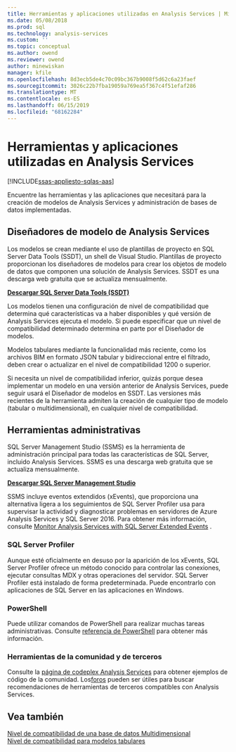 ```yaml
---
title: Herramientas y aplicaciones utilizadas en Analysis Services | Microsoft Docs
ms.date: 05/08/2018
ms.prod: sql
ms.technology: analysis-services
ms.custom: ''
ms.topic: conceptual
ms.author: owend
ms.reviewer: owend
author: minewiskan
manager: kfile
ms.openlocfilehash: 8d3ecb5de4c70c09bc367b9008f5d62c6a23faef
ms.sourcegitcommit: 3026c22b7fba19059a769ea5f367c4f51efaf286
ms.translationtype: MT
ms.contentlocale: es-ES
ms.lasthandoff: 06/15/2019
ms.locfileid: "68162284"
---
```

# <a name="tools-and-applications-used-in-analysis-services"></a>Herramientas y aplicaciones utilizadas en Analysis Services
[!INCLUDE[ssas-appliesto-sqlas-aas](../includes/ssas-appliesto-sqlas-aas.md)]

  Encuentre las herramientas y las aplicaciones que necesitará para la creación de modelos de Analysis Services y administración de bases de datos implementadas.  
  
## <a name="analysis-services-model-designers"></a>Diseñadores de modelo de Analysis Services  
 Los modelos se crean mediante el uso de plantillas de proyecto en SQL Server Data Tools (SSDT), un shell de Visual Studio. Plantillas de proyecto proporcionan los diseñadores de modelos para crear los objetos de modelo de datos que componen una solución de Analysis Services. SSDT es una descarga web gratuita que se actualiza mensualmente.

 **[Descargar SQL Server Data Tools (SSDT)](https://docs.microsoft.com/sql/ssdt/download-sql-server-data-tools-ssdt)** 
  
 Los modelos tienen una configuración de nivel de compatibilidad que determina qué características va a haber disponibles y qué versión de Analysis Services ejecuta el modelo.  Si puede especificar que un nivel de compatibilidad determinado determina en parte por el Diseñador de modelos.  
  
 Modelos tabulares mediante la funcionalidad más reciente, como los archivos BIM en formato JSON tabular y bidireccional entre el filtrado, deben crear o actualizar en el nivel de compatibilidad 1200 o superior.  
  
 Si necesita un nivel de compatibilidad inferior, quizás porque desea implementar un modelo en una versión anterior de Analysis Services, puede seguir usará el Diseñador de modelos en SSDT. Las versiones más recientes de la herramienta admiten la creación de cualquier tipo de modelo (tabular o multidimensional), en cualquier nivel de compatibilidad.   

## <a name="administrative-tools"></a>Herramientas administrativas  
  
 SQL Server Management Studio (SSMS) es la herramienta de administración principal para todas las características de SQL Server, incluido Analysis Services. SSMS es una descarga web gratuita que se actualiza mensualmente. 
  
**[Descargar SQL Server Management Studio](../ssms/download-sql-server-management-studio-ssms.md)** 
  
 SSMS incluye eventos extendidos (xEvents), que proporciona una alternativa ligera a los seguimientos de SQL Server Profiler usa para supervisar la actividad y diagnosticar problemas en servidores de Azure Analysis Services y SQL Server 2016. Para obtener más información, consulte [Monitor Analysis Services with SQL Server Extended Events](../analysis-services/instances/monitor-analysis-services-with-sql-server-extended-events.md) .  
  
### <a name="sql-server-profiler"></a>SQL Server Profiler  
 Aunque esté oficialmente en desuso por la aparición de los xEvents, SQL Server Profiler ofrece un método conocido para controlar las conexiones, ejecutar consultas MDX y otras operaciones del servidor. SQL Server Profiler está instalado de forma predeterminada. Puede encontrarlo con aplicaciones de SQL Server en las aplicaciones en Windows.  
  
### <a name="powershell"></a>PowerShell  
 Puede utilizar comandos de PowerShell para realizar muchas tareas administrativas. Consulte [referencia de PowerShell](../analysis-services/powershell/analysis-services-powershell-reference.md) para obtener más información.  
  
### <a name="community-and-third-party-tools"></a>Herramientas de la comunidad y de terceros  
 Consulte la [página de codeplex Analysis Services](http://sqlsrvanalysissrvcs.codeplex.com/) para obtener ejemplos de código de la comunidad. Los[foros](http://social.msdn.microsoft.com/Forums/sqlserver/home?forum=sqlanalysisservices) pueden ser útiles para buscar recomendaciones de herramientas de terceros compatibles con Analysis Services.  
  
## <a name="see-also"></a>Vea también  
 [Nivel de compatibilidad de una base de datos Multidimensional](../analysis-services/multidimensional-models/compatibility-level-of-a-multidimensional-database-analysis-services.md)   
 [Nivel de compatibilidad para modelos tabulares](../analysis-services/tabular-models/compatibility-level-for-tabular-models-in-analysis-services.md)  
  
  
